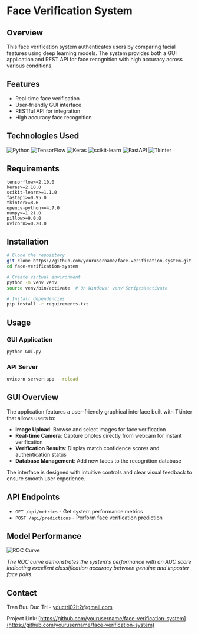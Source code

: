 # Face Verification System

## Overview

This face verification system authenticates users by comparing facial features using deep learning models. The system provides both a GUI application and REST API for face recognition with high accuracy across various conditions.

## Features

- Real-time face verification
- User-friendly GUI interface
- RESTful API for integration
- High accuracy face recognition

## Technologies Used

![Python](https://img.shields.io/badge/python-3670A0?style=for-the-badge&logo=python&logoColor=ffdd54)
![TensorFlow](https://img.shields.io/badge/TensorFlow-%23FF6F00.svg?style=for-the-badge&logo=TensorFlow&logoColor=white)
![Keras](https://img.shields.io/badge/Keras-%23D00000.svg?style=for-the-badge&logo=Keras&logoColor=white)
![scikit-learn](https://img.shields.io/badge/scikit--learn-%23F7931E.svg?style=for-the-badge&logo=scikit-learn&logoColor=white)
![FastAPI](https://img.shields.io/badge/FastAPI-005571?style=for-the-badge&logo=fastapi)
![Tkinter](https://img.shields.io/badge/Tkinter-3776AB?style=for-the-badge&logo=python&logoColor=white)

## Requirements

```
tensorflow>=2.10.0
keras>=2.10.0
scikit-learn>=1.1.0
fastapi>=0.95.0
tkinter>=8.6
opencv-python>=4.7.0
numpy>=1.21.0
pillow>=9.0.0
uvicorn>=0.20.0
```

## Installation

```bash
# Clone the repository
git clone https://github.com/yourusername/face-verification-system.git
cd face-verification-system

# Create virtual environment
python -m venv venv
source venv/bin/activate  # On Windows: venv\Scripts\activate

# Install dependencies
pip install -r requirements.txt
```

## Usage

### GUI Application
```bash
python GUI.py
```

### API Server
```bash
uvicorn server:app --reload
```


## GUI Overview

The application features a user-friendly graphical interface built with Tkinter that allows users to:

- **Image Upload**: Browse and select images for face verification
- **Real-time Camera**: Capture photos directly from webcam for instant verification
- **Verification Results**: Display match confidence scores and authentication status
- **Database Management**: Add new faces to the recognition database

The interface is designed with intuitive controls and clear visual feedback to ensure smooth user experience.

## API Endpoints

- `GET /api/metrics` - Get system performance metrics
- `POST /api/predictions` - Perform face verification prediction

## Model Performance

![ROC Curve](ROC_curve.png)

*The ROC curve demonstrates the system's performance with an AUC score indicating excellent classification accuracy between genuine and imposter face pairs.*

## Contact

Tran Buu Duc Tri - yductri02lt2@gmail.com

Project Link: [https://github.com/yourusername/face-verification-system](https://github.com/yourusername/face-verification-system)